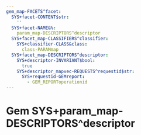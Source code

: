```yaml
---
gem_map-FACETS^facet:
  SYS+facet-CONTENT$str:
    ''
  SYS+facet-NAME&%:
    param_map-DESCRIPTORS^descriptor
  SYS+facet_map-CLASSIFIERS^classifier:
    SYS+classifier-CLASS&class:
      class-PARAMmap
  SYS+facet_map-DESCRIPTORS^descriptor:
    SYS+descriptor-INVARIANT$bool:
      true
    SYS+descriptor_mapvec-REQUESTS^requestid$str:
      SYS+requestid-GEMreport:
        - GEM_REPORToperationid
---
```

# Gem SYS+param_map-DESCRIPTORS^descriptor

